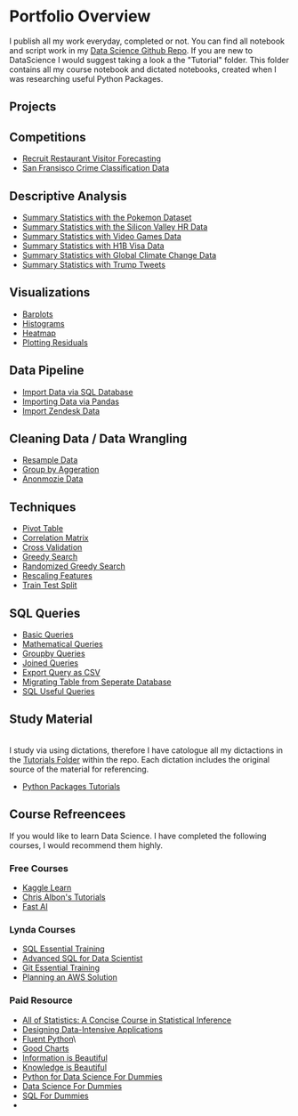 # Portfolio Overview

I publish all my work everyday, completed or not. You can find all notebook and script work in my [Data Science Github Repo](https://github.com/kavisek/DataScience). If you are new to DataScience I would suggest taking a look a the "Tutorial" folder. This folder contains all my course notebook and dictated notebooks, created when I was researching useful Python Packages.

## Projects



## Competitions

* [Recruit Restaurant Visitor Forecasting](https://github.com/kavisek/DataScience/tree/master/Competitions/Recruit%20Restaurant%20Visitor%20Forecasting)
* [San Fransisco Crime Classification Data](https://github.com/kavisek/DataScience/tree/master/Competitions/San%20Francisco%20Crime%20Classification)

## Descriptive Analysis

* [Summary Statistics with the Pokemon Dataset](https://github.com/kavisek/DataScience/blob/master/Descriptive%20Analysis/Pokemon/11-17-19%20Pokemon%20Summary%20Statistics.ipynb)
* [Summary Statistics with the Silicon Valley HR Data](https://github.com/kavisek/DataScience/blob/master/Descriptive%20Analysis/Silicon%20Valley%20Diversity/11-12-17%20Silicon%20Valley%20Summary%20Statistics.ipynb)
* [Summary Statistics with Video Games Data](https://github.com/kavisek/DataScience/blob/master/Descriptive%20Analysis/Video%20Games%20Sales/11-11-17%20Video%20Games%20Sales%20Summary%20Statistics.ipynb)
* [Summary Statistics with H1B Visa Data](https://github.com/kavisek/DataScience/blob/master/Descriptive%20Analysis/H1B%20Visas/12-14-17%20H1B%20Visas.ipynb)
* [Summary Statistics with Global Climate Change Data](https://github.com/kavisek/DataScience/blob/master/Descriptive%20Analysis/Climate%20Change%20-%20Earth%20Surface%20Temperature%20Data/11-13-17%20Climate%20Change%20Exploratory%20Analysis.ipynb)
* [Summary Statistics with Trump Tweets]()


## Visualizations

* [Barplots](https://github.com/kavisek/DataScience/blob/master/Visualizations/02-02-15%20Barplots.ipynb)
* [Histograms](https://github.com/kavisek/DataScience/blob/master/Visualizations/08-05-17%20Histograms.ipynb)
* [Heatmap](https://github.com/kavisek/DataScience/blob/master/Visualizations/12-04-17%20Seaborn%20Heatmap.ipynb)
* [Plotting Residuals](https://github.com/kavisek/DataScience/blob/master/Techniques/10-15-17%20Plotting%20Residuals.ipynb)


## Data Pipeline

* [Import Data via SQL Database](https://github.com/kavisek/DataScience/blob/master/Pipelines/01-13-17%20Import%20Data%20from%20RDS.ipynb)
* [Importing Data via Pandas](https://github.com/kavisek/DataScience/blob/master/Pipelines/02-02-18%20Importing%20Data%20by%20CSV.ipynb)
* [Import Zendesk Data]()


## Cleaning Data / Data Wrangling

* [Resample Data]()
* [Group by Aggeration]()
* [Anonmozie Data](https://github.com/kavisek/DataScience/blob/master/Techniques/09-27-17%20How%20to%20Anonymize%20Data.ipynb)


## Techniques

* [Pivot Table](https://github.com/kavisek/DataScience/blob/master/Techniques/11-07-19%20Crosstab%20Table.ipynb)
* [Correlation Matrix](https://github.com/kavisek/DataScience/blob/master/Techniques/10-15-17%20Correlation%20Matrix.ipynb)
* [Cross Validation](https://github.com/kavisek/DataScience/blob/master/Techniques/08-01-17%20Cross%20Validation%20and%20K-Folds.ipynb)
* [Greedy Search](https://github.com/kavisek/DataScience/blob/master/Techniques/08-01-17%20%20Greedy%20Search.ipynb)
* [Randomized Greedy Search](https://github.com/kavisek/DataScience/blob/master/Techniques/08-01-17%20%20Random%20Grid%20Search.ipynb)
* [Rescaling Features](https://github.com/kavisek/DataScience/blob/master/Techniques/10-15-17%20Rescaling%20Features.ipynb)
* [Train Test Split](https://github.com/kavisek/DataScience/blob/master/Techniques/08-01-17%20%20Train-Test%20Split.ipynb)


## SQL Queries

* [Basic Queries]()
* [Mathematical Queries]()
* [Groupby Queries]()
* [Joined Queries]()
* [Export Query as CSV]() 
* [Migrating Table from Seperate Database](https://github.com/kavisek/DataScience/blob/master/SQL/Useful%20Snippets/Copy%20Data%20from%20Table%20to%20Table.sql)
* [SQL Useful Queries]()

## Study Material

<br>I study via using dictations, therefore I have catologue all my dictactions in the [Tutorials Folder](https://github.com/kavisek/DataScience/tree/master/Tutorials) within the repo. Each dictation includes the original source of the material for referencing. 

* [Python Packages Tutorials](https://github.com/kavisek/DataScience/tree/master/Tutorials)

## Course Refreencees

If you would like to learn Data Science. I have completed the following courses, I would recommend them highly. 

### Free Courses

* [Kaggle Learn](https://www.kaggle.com/learn/overview)
* [Chris Albon's Tutorials](https://chrisalbon.com/)
* [Fast AI](http://www.fast.ai/)

### Lynda Courses

* [SQL Essential Training](https://www.lynda.com/SQL-tutorials/SQL-Essential-Training/139988-2.html?srchtrk=index%3a6%0alinktypeid%3a2%0aq%3aSQL%0apage%3a1%0as%3arelevance%0asa%3atrue%0aproducttypeid%3a2)
* [Advanced SQL for Data Scientist](https://www.lynda.com/SQL-tutorials/Advanced-SQL-Data-Scientists/559183-2.html?srchtrk=index%3a2%0alinktypeid%3a2%0aq%3aSQL%0apage%3a1%0as%3arelevance%0asa%3atrue%0aproducttypeid%3a2)
* [Git Essential Training](https://www.lynda.com/Git-tutorials/Git-Essential-Training/100222-2.html?srchtrk=index%3a2%0alinktypeid%3a2%0aq%3aGIT%0apage%3a1%0as%3arelevance%0asa%3atrue%0aproducttypeid%3a2)
* [Planning an AWS Solution](https://www.lynda.com/Amazon-Web-Services-tutorials/Planning-AWS-Solution/628703-2.html?srchtrk=index%3a3%0alinktypeid%3a2%0aq%3aaws%0apage%3a1%0as%3arelevance%0asa%3atrue%0aproducttypeid%3a2)

### Paid Resource

* [All of Statistics: A Concise Course in Statistical Inference](https://www.amazon.ca/gp/product/0387402721/ref=oh_aui_detailpage_o05_s00?ie=UTF8&psc=1)
* [Designing Data-Intensive Applications](https://www.amazon.ca/gp/product/1449373321/ref=oh_aui_detailpage_o00_s00?ie=UTF8&psc=1)
* [Fluent Python](https://www.amazon.ca/gp/product/1491946008/ref=oh_aui_detailpage_o05_s00?ie=UTF8&psc=1)\
* [Good Charts](https://www.amazon.ca/gp/product/1633690709/ref=oh_aui_detailpage_o07_s00?ie=UTF8&psc=1)
* [Information is Beautiful](https://www.amazon.ca/gp/product/0007492898/ref=oh_aui_detailpage_o00_s00?ie=UTF8&psc=1)
* [Knowledge is Beautiful](https://www.amazon.ca/gp/product/0007427921/ref=oh_aui_detailpage_o01_s00?ie=UTF8&psc=1)
* [Python for Data Science For Dummies](https://www.amazon.ca/gp/product/1118844181/ref=oh_aui_detailpage_o09_s00?ie=UTF8&psc=1)
* [Data Science For Dummies](https://www.amazon.ca/gp/product/1118841557/ref=oh_aui_detailpage_o00_s00?ie=UTF8&psc=1)
* [SQL For Dummies](https://www.amazon.ca/gp/product/1118607961/ref=oh_aui_detailpage_o06_s00?ie=UTF8&psc=1)
* []()




















